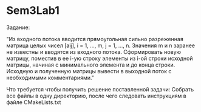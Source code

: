# Sem3Lab1

Задание:

"Из входного потока вводится прямоугольная сильно разреженная матрица целых чисел [aij], i = 1, …, m, j
= 1, …, n. Значения m и n заранее не известны и вводятся из входного потока.
Сформировать новую матрицу, поместив в ее i-ую строку элементы из i-ой строки исходной матрицы,
начиная с минимального элемента и до конца строки.
Исходную и полученную матрицы вывести в выходной поток с необходимыми комментариями."


Что требуется чтобы получить решение поставленной задачи:
Собрать все файлы в одну директорию, после чего следовать инструкциям в файле CMakeLists.txt
